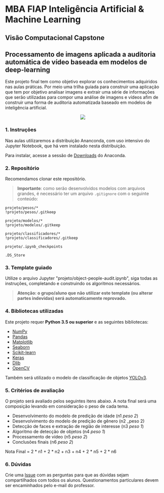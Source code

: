 # MBA FIAP Inteligência Artificial & Machine Learning

## Visão Computacional Capstone
## Processamento de imagens aplicada a auditoria automática de vídeo baseada em modelos de deep-learning


Este projeto final tem como objetivo explorar os conhecimentos adquiridos nas aulas práticas. Por meio uma trilha guiada para construir uma aplicação que tem por objetivo analisar imagens e extrair uma série de informações que serão utilizadas para compor uma análise de imagens e vídeos afim de construir uma forma de auditoria automatizada baseado em modelos de inteligência artificial.

<p align="center">
<img src="projeto/imagens-aux/example.png">
</p>


### 1. Instruções

Nas aulas utilizaremos a distribuição Ananconda, com uso intensivo do Jupyter Notebook, que há vem instalado nesta distribuição.

Para instalar, acesse a sessão de [Downloads](https://www.anaconda.com/download) do Anaconda.

### 2. Repositório

Recomendamos clonar este repositório.

>**Importante**: como serão desenvolvidos modelos com arquivos grandes, é necessário ter um arquivo ```.gitignore``` com o seguinte conteúdo:

```
projeto/pesos/*
!projeto/pesos/.gitkeep 

projeto/modelos/*
!projeto/modelos/.gitkeep 

projeto/classificadores/*
!projeto/classificadores/.gitkeep 

projeto/.ipynb_checkpoints

.DS_Store
````

### 3. Template guiado

Utilize o arquivo Jupyter "projeto/object-people-audit.ipynb", siga todas as instruções, completando e construindo os algoritmos necessários.

> **Atenção: o grupo/aluno que não utilizar este template (ou alterar partes indevidas) será automaticamente reprovado.**

### 4. Bibliotecas utilizadas

Este projeto requer **Python 3.5 ou superior** e as seguintes bibliotecas:

- [NumPy](http://www.numpy.org/)
- [Pandas](http://pandas.pydata.org/)
- [Matplotlib](http://matplotlib.org/)
- [Seaborn](http://seaborn.pydata.org/)
- [Scikit-learn](http://scikit-learn.org/stable/)
- [Keras](https://keras.io/)
- [Dlib](http://dlib.net/)
- [OpenCV](https://opencv.org/)

Também será utilizado o modelo de classificação de objetos [YOLOv3](https://pjreddie.com/darknet/yolo/). 

### 5. Critérios de avaliação

O projeto será avaliado pelos seguintes itens abaixo. A nota final será uma composição levando em consideração o peso de cada tema.

- Desenvolvimento do modelo de predição de idade (n1 _peso 2_)
- Desenvolvimento do modelo de predição de gênero  (n2 _peso 2)
- Detecção de faces e extração de região de interesse (n3 _peso 1_)
- Algoritmo de detecção de objetos (n4 _peso 1_)
- Processamento de vídeo (n5 _peso 2_)
- Conclusões finais (n6 _peso 2_)

Nota Final = 2 * n1 + 2 * n2 + n3 + n4 + 2 * n5 + 2 * n6

### 6. Dúvidas

Crie uma [Issue](https://github.com/michelpf/fiap-ml-visao-computacional-capstone/issues/new) com as perguntas para que as dúvidas sejam compartilhados com todos os alunos. Questionamentos particulares devem ser encaminhados pelo e-mail do professor.

